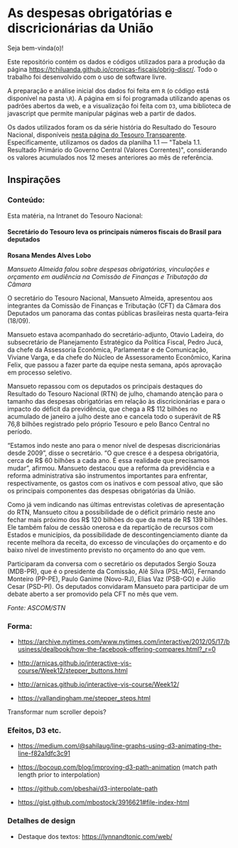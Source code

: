 # As despesas obrigatórias e discricionárias da União

Seja bem-vinda(o)!

Este repositório contém os dados e códigos utilizados para a produção da página https://tchiluanda.github.io/cronicas-fiscais/obrig-discr/. Todo o trabalho foi desenvolvido com o uso de software livre.

A preparação e análise inicial dos dados foi feita em `R` (o código está disponível na pasta `\R`). A página em si foi programada utilizando apenas os padrões abertos da web, e a visualização foi feita com `D3`, uma biblioteca de javascript que permite manipular páginas web a partir de dados.

Os dados utilizados foram os da série história do Resultado do Tesouro Nacional, disponíveis [nesta página do Tesouro Transparente](http://www.tesourotransparente.gov.br/ckan/dataset/resultado-do-tesouro-nacional). Especificamente, utilizamos os dados da planilha 1.1 &mdash; "Tabela 1.1. Resultado Primário do Governo Central (Valores Correntes)", considerando os valores acumulados nos 12 meses anteriores ao mês de referência.

## Inspirações

### Conteúdo: 

Esta matéria, na Intranet do Tesouro Nacional:

#### Secretário do Tesouro leva os principais números fiscais do Brasil para deputados

__Rosana Mendes Alves Lobo__

*Mansueto Almeida falou sobre despesas obrigatórias, vinculações e orçamento em audiência na Comissão de Finanças e Tributação da Câmara*

O secretário do Tesouro Nacional, Mansueto Almeida, apresentou aos integrantes da Comissão de Finanças e Tributação (CFT) da Câmara dos Deputados um panorama das contas públicas brasileiras nesta quarta-feira (18/09).

Mansueto estava acompanhado do secretário-adjunto, Otavio Ladeira, do subsecretário de Planejamento Estratégico da Política Fiscal, Pedro Jucá, da chefe da Assessoria Econômica, Parlamentar e de Comunicação, Viviane Varga, e da chefe do Núcleo de Assessoramento Econômico, Karina Felix, que passou a fazer parte da equipe nesta semana, após aprovação em processo seletivo. 

Mansueto repassou com os deputados os principais destaques do Resultado do Tesouro Nacional (RTN) de julho, chamando atenção para o tamanho das despesas obrigatórias em relação às discricionárias e para o impacto do déficit da previdência, que chega a R$ 112 bilhões no acumulado de janeiro a julho deste ano e cancela todo o superávit de R$ 76,8 bilhões registrado pelo próprio Tesouro e pelo Banco Central no período. 

“Estamos indo neste ano para o menor nível de despesas discricionárias desde 2009”, disse o secretário. “O que cresce é a despesa obrigatória, cerca de R$ 60 bilhões a cada ano. É essa realidade que precisamos mudar”, afirmou. Mansueto destacou que a reforma da previdência e a reforma administrativa são instrumentos importantes para enfrentar, respectivamente, os gastos com os inativos e com pessoal ativo, que são os principais componentes das despesas obrigatórias da União. 

Como já vem indicando nas últimas entrevistas coletivas de apresentação do RTN, Mansueto citou a possibilidade de o déficit primário neste ano fechar mais próximo dos R$ 120 bilhões do que da meta de R$ 139 bilhões. Ele também falou de cessão onerosa e da repartição de recursos com Estados e municípios, da possibilidade de descontingenciamento diante da recente melhora da receita, do excesso de vinculações do orçamento e do baixo nível de investimento previsto no orçamento do ano que vem.

Participaram da conversa com o secretário os deputados Sergio Souza (MDB-PR), que é o presidente da Comissão, Alê Silva (PSL-MG), Fernando Monteiro (PP-PE), Paulo Ganime (Novo-RJ), Elias Vaz (PSB-GO) e Júlio Cesar (PSD-PI). Os deputados convidaram Mansueto para participar de um debate aberto a ser promovido pela CFT no mês que vem.

*Fonte: ASCOM/STN*

### Forma:

* https://archive.nytimes.com/www.nytimes.com/interactive/2012/05/17/business/dealbook/how-the-facebook-offering-compares.html?_r=0

* http://arnicas.github.io/interactive-vis-course/Week12/stepper_buttons.html

* http://arnicas.github.io/interactive-vis-course/Week12/

* https://vallandingham.me/stepper_steps.html

Transformar num scroller depois?

### Efeitos, D3 etc.

* https://medium.com/@sahilaug/line-graphs-using-d3-animating-the-line-f82a1dfc3c91

* https://bocoup.com/blog/improving-d3-path-animation (match path length prior to interpolation)

* https://github.com/pbeshai/d3-interpolate-path

* https://gist.github.com/mbostock/3916621#file-index-html

### Detalhes de design

* Destaque dos textos: https://lynnandtonic.com/web/

